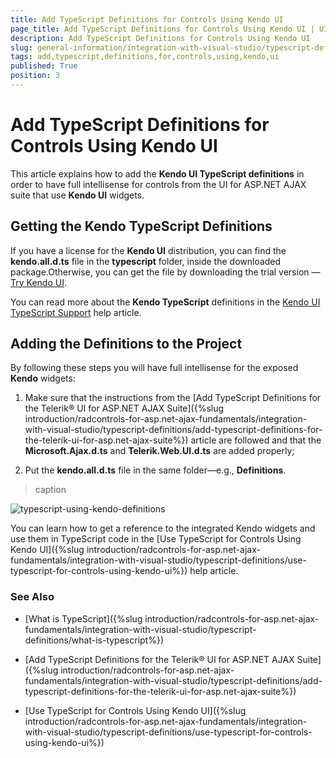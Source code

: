 ```yaml
---
title: Add TypeScript Definitions for Controls Using Kendo UI
page_title: Add TypeScript Definitions for Controls Using Kendo UI | UI for ASP.NET AJAX Documentation
description: Add TypeScript Definitions for Controls Using Kendo UI
slug: general-information/integration-with-visual-studio/typescript-definitions/add-typescript-definitions-for-controls-using-kendo-ui
tags: add,typescript,definitions,for,controls,using,kendo,ui
published: True
position: 3
---
```


# Add TypeScript Definitions for Controls Using Kendo UI



This article explains how to add the **Kendo UI TypeScript definitions** in order to	have full intellisense for controls from the UI for ASP.NET AJAX suite that use **Kendo UI** widgets.

## Getting the Kendo TypeScript Definitions

If you have a license for the **Kendo UI** distribution, you can find the **kendo.all.d.ts** file in the **typescript** folder, inside the downloaded package.Otherwise, you can get the file by downloading the trial version — [Try Kendo UI](https://www.telerik.com/download/kendo-ui).

You can read more about the **Kendo TypeScript** definitions in the [Kendo UI TypeScript Support](https://docs.telerik.com/kendo-ui/typescript) help article.

## Adding the Definitions to the Project

By following these steps you will have full intellisense for the exposed **Kendo** widgets:

1. Make sure that the instructions from the [Add TypeScript Definitions for the Telerik® UI for ASP.NET AJAX Suite]({%slug introduction/radcontrols-for-asp.net-ajax-fundamentals/integration-with-visual-studio/typescript-definitions/add-typescript-definitions-for-the-telerik-ui-for-asp.net-ajax-suite%}) article are followed and that the **Microsoft.Ajax.d.ts** and **Telerik.Web.UI.d.ts** are added properly;

1. Put the **kendo.all.d.ts** file in the same folder—e.g., **Definitions**.
>caption 

![typescript-using-kendo-definitions](images/typescript-using-kendo-definitions.png)

You can learn how to get a reference to the	integrated Kendo widgets and use them in TypeScript code in the	[Use TypeScript for Controls Using Kendo UI]({%slug introduction/radcontrols-for-asp.net-ajax-fundamentals/integration-with-visual-studio/typescript-definitions/use-typescript-for-controls-using-kendo-ui%}) help article.

### See Also

 * [What is TypeScript]({%slug introduction/radcontrols-for-asp.net-ajax-fundamentals/integration-with-visual-studio/typescript-definitions/what-is-typescript%})

 * [Add TypeScript Definitions for the Telerik® UI for ASP.NET AJAX Suite]({%slug introduction/radcontrols-for-asp.net-ajax-fundamentals/integration-with-visual-studio/typescript-definitions/add-typescript-definitions-for-the-telerik-ui-for-asp.net-ajax-suite%})

 * [Use TypeScript for Controls Using Kendo UI]({%slug introduction/radcontrols-for-asp.net-ajax-fundamentals/integration-with-visual-studio/typescript-definitions/use-typescript-for-controls-using-kendo-ui%})

